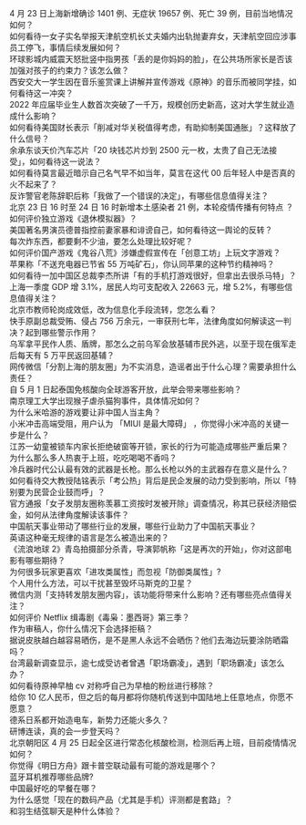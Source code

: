 4 月 23 日上海新增确诊 1401 例、无症状 19657 例、死亡 39 例，目前当地情况如何？  
如何看待一女子实名举报天津航空机长丈夫婚内出轨抛妻弃女，天津航空回应涉事员工停飞，事情后续发展如何？  
环球影城内威震天怒批竖中指男孩「丢的是你妈妈的脸」，在公共场所家长是否该加强对孩子的约束力？该怎么做？  
西安交大一学生因在音乐鉴赏课上讲解并宣传游戏《原神》的音乐而被同学挂，如何看待这一冲突？  
2022 年应届毕业生人数首次突破了一千万，规模创历史新高，这对大学生就业造成什么影响？  
如何看待美国财长表示「削减对华关税值得考虑，有助抑制美国通胀」？这释放了什么信号？  
余承东谈天价汽车芯片「20 块钱芯片炒到 2500 元一枚，太贵了自己无法接受」，如何看待这一说法？  
如何看待莫言最近暗示自己名气早不如当年，莫言在这代 00 后年轻人中是否真的火不起来了？  
反诈警官老陈辞职后称「我做了一个错误的决定」，有哪些信息值得关注？  
北京 23 日 16 时至 24 日 16 时新增本土感染者 21 例，本轮疫情传播有何特点 ？  
如何评价独立游戏《退休模拟器》？  
美国著名男演员德普指控前妻家暴和诽谤自己，如何看待这一舆论的反转？  
每次炸东西，都要剩不少油，要怎么处理比较好呢？  
如何评价国产游戏《鬼谷八荒》涉嫌虚假宣传在「创意工坊」上玩文字游戏？  
苹果称「不送充电器已节省 55 万吨矿石」，你认同苹果的这种节约精神吗？  
如何看待一加中国区总裁李杰所讲「有的手机打游戏很好，但拿出去很杀马特」？  
上海一季度 GDP 增 3.1%，居民人均可支配收入 22663 元，增 5.2%，有哪些信息值得关注？  
北京市教师轮岗成效低，改为信息化手段流转，您怎么看？  
快手原副总裁受贿、侵占 756 万余元，一审获刑七年，法律角度如何解读这一判决？起到哪些警示作用？  
乌军拿平民作人质、盾牌，那怎么之前乌军会放基辅市民外逃，以至于现在俄军走后每天有 5 万平民返回基辅？  
网传微信「分割上海的朋友圈」为不实消息，造谣者出于什么心理？需要承担什么责任？  
自 5 月 1 日起泰国免核酸向全球游客开放，此举会带来哪些影响？  
南京理工大学出现猴子虐杀猫狗事件，具体情况如何？  
为什么米哈游的游戏要让非中国人当主角？  
小米冲击高端受阻，用户认为 「MIUI 是最大障碍」 ，你觉得小米冲高的关键一步是什么？  
江苏一幼童被锁车内家长拒绝破窗等开锁，家长的行为可能造成哪些严重后果？  
为什么那么多人热衷于上班，吃吃喝喝不香吗？  
冷兵器时代公认最有效的武器是长枪。那么长枪以外的主武器存在意义是什么？  
如何看待交大教授陆铭表示「考公热」背后是民企发展的动力受到影响，所以「特别要为民营企业鼓而呼」？  
官方通报「女子发朋友圈称羡慕工资按时发被开除」调查情况，称其已获经济赔偿金，如何从法律角度解读该事件？  
中国航天事业带动了哪些行业的发展，哪些行业助力了中国航天事业？  
英语这种毫无规律的语言是怎么被造出来的？  
《流浪地球 2》青岛拍摄部分杀青，导演郭帆称「这是再次的开始」，你对这部电影有哪些期待？  
为何很多玩家更喜欢「进攻类属性」而忽视「防御类属性」?  
个人用什么方法，可以干扰甚至毁坏马斯克的卫星？  
微信内测「支持转发朋友圈内容」，该功能将带来什么影响？还有哪些亮点值得关注？  
如何评价 Netflix 缉毒剧《毒枭：墨西哥》第三季？  
作为审稿人，你什么情况下会选择拒稿？  
据说皮肤越白越容易晒伤，是不是黑人永远不会晒伤？他们去海边玩要涂防晒霜吗？  
台湾最新调查显示，逾七成受访者曾遇「职场霸凌」，遇到「职场霸凌」该怎么办？  
如何看待原神早柚 cv 对称呼自己为早柚的粉丝进行移除？  
给你 10 亿人民币，但之后的每月都将你随机传送到中国陆地上任意地点，你愿不愿意？  
德系日系都开始造电车，新势力还能火多久？  
研博连读，真的会一步登天吗？  
北京朝阳区 4 月 25 日起全区进行常态化核酸检测，检测后再上班，目前疫情情况如何？  
你觉得《明日方舟》跟卡普空联动最有可能的游戏是哪个？  
蓝牙耳机推荐哪些品牌?  
中国最好吃的早餐在哪？  
为什么感觉「现在的数码产品（尤其是手机）评测都是套路」？  
和羽生结弦聊天是种什么体验？  
